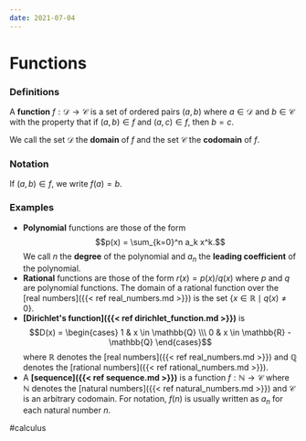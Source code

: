 ```yaml
---
date: 2021-07-04
---
```

# Functions
### Definitions
A **function** $f: \mathcal{D} \to \mathcal{C}$ is a set of ordered pairs $(a,b)$ where $a \in \mathcal{D}$ and $b \in \mathcal{C}$ with the property that if $(a,b) \in f$ and $(a,c) \in f$, then $b=c$. 

We call the set $\mathcal{D}$ the **domain** of $f$ and the set $\mathcal{C}$ the **codomain** of $f$.

### Notation
If $(a,b) \in f$, we write $f(a)=b$.

### Examples
- **Polynomial** functions are those of the form $$p(x) = \sum_{k=0}^n a_k x^k.$$ We call $n$ the **degree** of the polynomial and $a_n$ the **leading coefficient** of the polynomial.
- **Rational** functions are those of the form $r(x) = p(x)/q(x)$ where $p$ and $q$ are polynomial functions. The domain of a rational function over the [real numbers]({{< ref real_numbers.md >}}) is the set $\lbrace x \in \mathbb{R} \mid q(x) \neq 0 \rbrace$.
- **[Dirichlet's function]({{< ref dirichlet_function.md >}})** is $$D(x) = \begin{cases} 
 	1 & x \in \mathbb{Q} \\\ 
	0 & x \in \mathbb{R} - \mathbb{Q}
\end{cases}$$ where $\mathbb{R}$ denotes the [real numbers]({{< ref real_numbers.md >}}) and $\mathbb{Q}$ denotes the [rational numbers]({{< ref rational_numbers.md >}}).
- A **[sequence]({{< ref sequence.md >}})** is a function $f: \mathbb{N} \to \mathcal{C}$ where $\mathbb{N}$ denotes the [natural numbers]({{< ref natural_numbers.md >}}) and $\mathcal{C}$ is an arbitrary codomain. For notation, $f(n)$ is usually written as $a_n$ for each natural number $n$. 

#calculus

